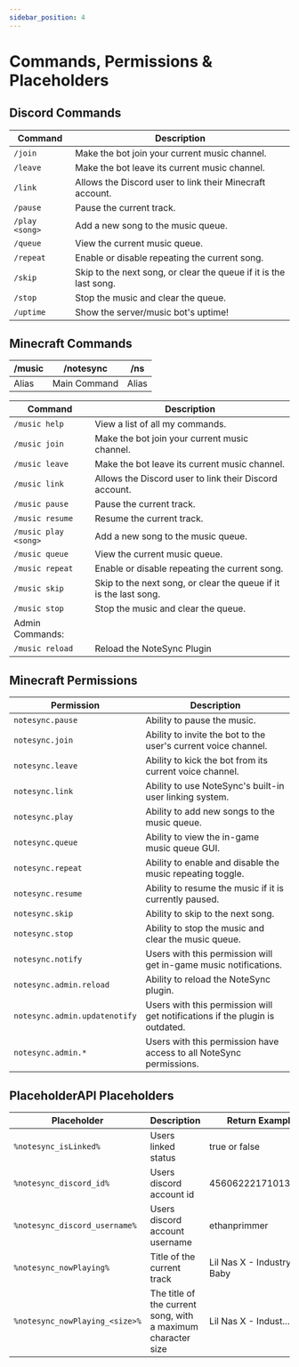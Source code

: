 ```yaml
---
sidebar_position: 4
---
```


# Commands, Permissions & Placeholders

## Discord Commands

| Command       | Description                                               |
|---------------|-----------------------------------------------------------|
| `/join`       | Make the bot join your current music channel.            |
| `/leave`      | Make the bot leave its current music channel.            |
| `/link`       | Allows the Discord user to link their Minecraft account. |
| `/pause`      | Pause the current track.                                  |
| `/play <song>`| Add a new song to the music queue.                       |
| `/queue`      | View the current music queue.                            |
| `/repeat`     | Enable or disable repeating the current song.             |
| `/skip`       | Skip to the next song, or clear the queue if it is the last song. |
| `/stop`       | Stop the music and clear the queue.                      |
| `/uptime`     | Show the server/music bot's uptime!                      |

## Minecraft Commands

| /music       | /notesync | /ns |
|---------------|-----------|------------------------------------------------|
| Alias | Main Command | Alias |

| Command       | Description                                               |
|---------------|-----------------------------------------------------------|
| `/music help`       | View a list of all my commands.            |
| `/music join`       | Make the bot join your current music channel.            |
| `/music leave`      | Make the bot leave its current music channel.            |
| `/music link`       | Allows the Discord user to link their Discord account. |
| `/music pause`      | Pause the current track.                                  |
| `/music resume`      | Resume the current track.                                  |
| `/music play <song>`| Add a new song to the music queue.                       |
| `/music queue`      | View the current music queue.                            |
| `/music repeat`     | Enable or disable repeating the current song.             |
| `/music skip`       | Skip to the next song, or clear the queue if it is the last song. |
| `/music stop`       | Stop the music and clear the queue.                      |
| Admin Commands:           |                                                                           |
| `/music reload`     | Reload the NoteSync Plugin                      |



## Minecraft Permissions
| Permission                     | Description                                                |
|--------------------------------|------------------------------------------------------------|
| `notesync.pause`               | Ability to pause the music.                                 |
| `notesync.join`                | Ability to invite the bot to the user's current voice channel. |
| `notesync.leave`               | Ability to kick the bot from its current voice channel.    |
| `notesync.link`                | Ability to use NoteSync's built-in user linking system.     |
| `notesync.play`                | Ability to add new songs to the music queue.               |
| `notesync.queue`               | Ability to view the in-game music queue GUI.               |
| `notesync.repeat`              | Ability to enable and disable the music repeating toggle.   |
| `notesync.resume`              | Ability to resume the music if it is currently paused.     |
| `notesync.skip`                | Ability to skip to the next song.                          |
| `notesync.stop`                | Ability to stop the music and clear the music queue.       |
| `notesync.notify`              | Users with this permission will get in-game music notifications. |
| `notesync.admin.reload`        | Ability to reload the NoteSync plugin.                     |
| `notesync.admin.updatenotify`  | Users with this permission will get notifications if the plugin is outdated. |
| `notesync.admin.*`             | Users with this permission have access to all NoteSync permissions. |


## PlaceholderAPI Placeholders
| Placeholder                     | Description | Return Example | 
|--------------------------------|-------------------------------|-----------------------------|
| `%notesync_isLinked%`               | Users linked status | true or false |
| `%notesync_discord_id%`                | Users discord account id | 456062221710131210 |
| `%notesync_discord_username%`               | Users discord account username    | ethanprimmer |
| `%notesync_nowPlaying%`                | Title of the current track     | Lil Nas X - Industry Baby  |
| `%notesync_nowPlaying_<size>%`                | The title of the current song, with a maximum character size               | Lil Nas X - Indust...| 

